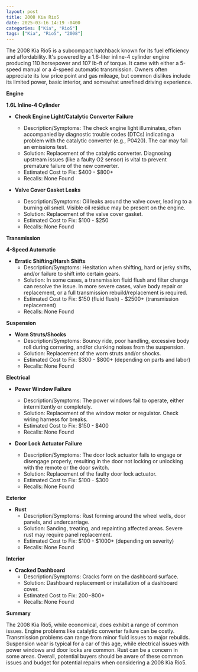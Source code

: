```yaml
---
layout: post
title: 2008 Kia Rio5
date: 2025-03-16 14:19 -0400
categories: ["Kia", "Rio5"]
tags: ["Kia", "Rio5", "2008"]
---
```

The 2008 Kia Rio5 is a subcompact hatchback known for its fuel efficiency and affordability. It's powered by a 1.6-liter inline-4 cylinder engine producing 110 horsepower and 107 lb-ft of torque. It came with either a 5-speed manual or a 4-speed automatic transmission. Owners often appreciate its low price point and gas mileage, but common dislikes include its limited power, basic interior, and somewhat unrefined driving experience.

**Engine**

**1.6L Inline-4 Cylinder**

*   **Check Engine Light/Catalytic Converter Failure**
    *   Description/Symptoms: The check engine light illuminates, often accompanied by diagnostic trouble codes (DTCs) indicating a problem with the catalytic converter (e.g., P0420). The car may fail an emissions test.
    *   Solution: Replacement of the catalytic converter. Diagnosing upstream issues (like a faulty O2 sensor) is vital to prevent premature failure of the new converter.
    *   Estimated Cost to Fix: $400 - $800+
    *   Recalls: None Found

*   **Valve Cover Gasket Leaks**
    *   Description/Symptoms: Oil leaks around the valve cover, leading to a burning oil smell. Visible oil residue may be present on the engine.
    *   Solution: Replacement of the valve cover gasket.
    *   Estimated Cost to Fix: $100 - $250
    *   Recalls: None Found

**Transmission**

**4-Speed Automatic**

*   **Erratic Shifting/Harsh Shifts**
    *   Description/Symptoms: Hesitation when shifting, hard or jerky shifts, and/or failure to shift into certain gears.
    *   Solution: In some cases, a transmission fluid flush and filter change can resolve the issue. In more severe cases, valve body repair or replacement, or a full transmission rebuild/replacement is required.
    *   Estimated Cost to Fix: $150 (fluid flush) - $2500+ (transmission replacement)
    *   Recalls: None Found

**Suspension**

*   **Worn Struts/Shocks**
    *   Description/Symptoms: Bouncy ride, poor handling, excessive body roll during cornering, and/or clunking noises from the suspension.
    *   Solution: Replacement of the worn struts and/or shocks.
    *   Estimated Cost to Fix: $300 - $800+ (depending on parts and labor)
    *   Recalls: None Found

**Electrical**

*   **Power Window Failure**
    *   Description/Symptoms: The power windows fail to operate, either intermittently or completely.
    *   Solution: Replacement of the window motor or regulator. Check wiring harness for breaks.
    *   Estimated Cost to Fix: $150 - $400
    *   Recalls: None Found

*   **Door Lock Actuator Failure**
    *   Description/Symptoms: The door lock actuator fails to engage or disengage properly, resulting in the door not locking or unlocking with the remote or the door switch.
    *   Solution: Replacement of the faulty door lock actuator.
    *   Estimated Cost to Fix: $100 - $300
    *   Recalls: None Found

**Exterior**

*   **Rust**
    *   Description/Symptoms: Rust forming around the wheel wells, door panels, and undercarriage.
    *   Solution: Sanding, treating, and repainting affected areas. Severe rust may require panel replacement.
    *   Estimated Cost to Fix: $100 - $1000+ (depending on severity)
    *   Recalls: None Found

**Interior**

*   **Cracked Dashboard**
    * Description/Symptoms: Cracks form on the dashboard surface.
    * Solution: Dashboard replacement or installation of a dashboard cover.
    * Estimated Cost to Fix: $200-$800+
    * Recalls: None Found

**Summary**

The 2008 Kia Rio5, while economical, does exhibit a range of common issues. Engine problems like catalytic converter failure can be costly. Transmission problems can range from minor fluid issues to major rebuilds. Suspension wear is typical for a car of this age, while electrical issues with power windows and door locks are common. Rust can be a concern in some areas. Overall, potential buyers should be aware of these common issues and budget for potential repairs when considering a 2008 Kia Rio5.

